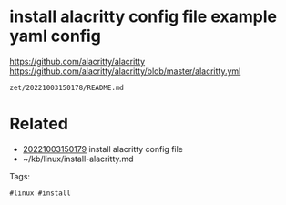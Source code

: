 # install alacritty  config file example yaml config
https://github.com/alacritty/alacritty
https://github.com/alacritty/alacritty/blob/master/alacritty.yml

` zet/20221003150178/README.md `

# Related

- [20221003150179](/zet/20221003150179/README.md) install alacritty  config file
- ~/kb/linux/install-alacritty.md

Tags:

    #linux #install 
